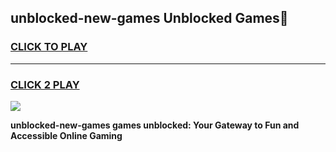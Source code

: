 
## unblocked-new-games Unblocked Games👋
<h3>
<a href="https://news.freeplayer.one?title=unblocked-new-games&ref=16F">CLICK TO PLAY</a></h3>
<hr>

<h3>
<a href="https://news.freeplayer.one?title=unblocked-new-games&ref=16F">CLICK 2 PLAY</a>
  
</h3>

<a href="https://news.freeplayer.one?title=unblocked-new-games&ref=16F/"><img src="https://clearcache.store/games.png"></a>


**unblocked-new-games games unblocked: Your Gateway to Fun and Accessible Online Gaming**
